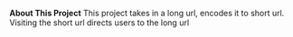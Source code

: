 **About This Project**
This project takes in a long url, encodes it to short url. Visiting the short url directs users to the long url